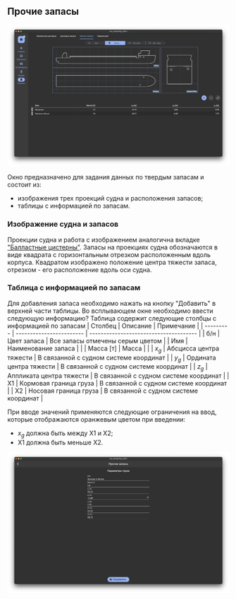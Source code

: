 ## Прочие запасы
![Общий вид вкладки "Прочие запасы"](/docs/user-guide/ru/part04_loading/chapter03_stores/stores.png "Общий вид страницы 'Прочие запасы'")

Окно предназначено для задания данных по твердым запасам и состоит из:
- изображения трех проекций судна и расположения запасов;
- таблицы с информацией по запасам.

### Изображение судна и запасов
Проекции судна и работа с изображением аналогична вкладке ["Балластные цистерны"](/docs/user-guide/ru/part04_loading/chapter01_ballast/chapter01_ballast.md). Запасы на проекциях судна обозначаются в виде квадрата с горизонтальным отрезком расположенным вдоль корпуса. Квадратом изображено положение центра тяжести запаса, отрезком - его расположение вдоль оси судна.

### Таблица с информацией по запасам
Для добавления запаса необходимо нажать на кнопку "Добавить" в верхней части таблицы. Во всплывающем окне необходимо ввести следующую информацию?
Таблица  содержит следующие столбцы с информацией по запасам
| Столбец   | Описание                 | Примечание                             |
| --------- | ------------------------ | -------------------------------------- |
| б/н       | Цвет запаса              | Все запасы отмечены серым цветом       |
| Имя       | Наименование запаса      |                                        |
| Масса [т] | Масса                    |                                        |
| $x_g$     | Абсцисса центра тяжести  | В связанной с судном системе координат |
| $y_g$     | Ордината центра тяжести  | В связанной с судном системе координат |
| $z_g$     | Аппликата центра тяжести | В связанной с судном системе координат |
| X1        | Кормовая граница груза   | В связанной с судном системе координат |
| X2        | Носовая граница груза    | В связанной с судном системе координат |

При вводе значений применяются следующие ограничения на ввод, которые отображаются оранжевым цветом при введении:
- $x_g$ должна быть между X1 и X2;
- X1 должна быть меньше X2.
<!-- TODO: add if confirmed, remove otherwise  -->
<!-- - Масса должны быть больше 0. -->


![Общий вид вкладки "Добавление запасов"](/docs/user-guide/ru/part04_loading/chapter03_stores/addStores.png "Общий вид страницы 'Добавление запасов'")